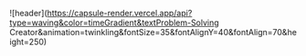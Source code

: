 ![header](https://capsule-render.vercel.app/api?type=waving&color=timeGradient&textProblem-Solving Creator&animation=twinkling&fontSize=35&fontAlignY=40&fontAlign=70&height=250)
